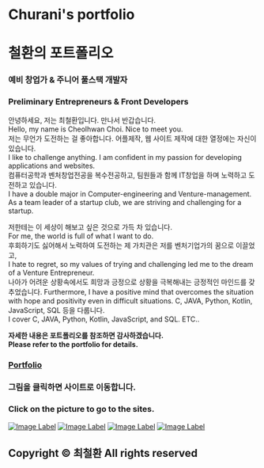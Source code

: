 # Churani's portfolio  
# 철환의 포트폴리오

### 예비 창업가 & 주니어 풀스택 개발자
### Preliminary Entrepreneurs & Front Developers
안녕하세요, 저는 최철환입니다. 만나서 반갑습니다.  
Hello, my name is Cheolhwan Choi. Nice to meet you.  
저는 무언가 도전하는 걸 좋아합니다. 어플제작, 웹 사이트 제작에 대한 열정에는 자신이 있습니다.  
I like to challenge anything. I am confident in my passion for developing applications and websites.  
컴퓨터공학과 벤처창업전공을 복수전공하고, 팀원들과 함께 IT창업을 하며 노력하고 도전하고 있습니다.  
I have a double major in Computer-engineering and Venture-management.  
As a team leader of a startup club, we are striving and challenging for a startup.  
   
저한테는 이 세상이 해보고 싶은 것으로 가득 차 있습니다.  
For me, the world is full of what I want to do.  
후회하기도 싫어해서 노력하여 도전하는 제 가치관은 저를 벤처기업가의 꿈으로 이끌었고,  
I hate to regret, so my values of trying and challenging led me to the dream of a Venture Entrepreneur.  
나아가 어려운 상황속에서도 희망과 긍정으로 상황을 극복해내는 긍정적인 마인드를 갖추었습니다.
Furthermore, I have a positive mind that overcomes the situation with hope and positivity even in difficult situations.
C, JAVA, Python, Kotlin, JavaScript, SQL 등을 다룹니다.  
I cover C, JAVA, Python, Kotlin, JavaScript, and SQL. ETC..  
  
  
**자세한 내용은 포트폴리오를 참조하면 감사하겠습니다.**  
**Please refer to the portfolio for details.**  
### [Portfolio](https://cch230.github.io/Churani_portfolio/)
  
  
### 그림을 클릭하면 사이트로 이동합니다.  
### Click on the picture to go to the sites.  

[![Image Label](https://github.com/cch230/Churani_portfolio/blob/master/assets/img/notion.png)](https://www.notion.so/puffinable/b92735dec5584b2d91ed8ac6c4737648)    [![Image Label]( https://github.com/cch230/Churani_portfolio/blob/master/assets/img/git.png)](https://github.com/cch230)    [![Image Label](https://github.com/cch230/Churani_portfolio/blob/master/assets/img/insta.png)](https://www.instagram.com/puffinable.official/)    [![Image Label](https://github.com/cch230/Churani_portfolio/blob/master/assets/img/mail.png)](mailto:cch01024857239@gmail.com)

## Copyright © 최철환 All rights reserved
